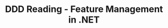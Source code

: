 ---
layout: event
title: DDD Reading - Feature Management in .NET
description: A talk presented at DDD Reading on Feature Management in .NET
img: main.jpg
talk-title: Feature Management in .NET
talk-description: |
  Feature flagging is not a new concept. For decades development teams have utilized this concept by wrapping a section of code with a targeted if/else statement, allowing them to control its release to their end-users. We'll take a look at how we can achieve this in .NET with the upcoming feature management libraries.

links:
  - https://developerdeveloperdeveloper.com/
---